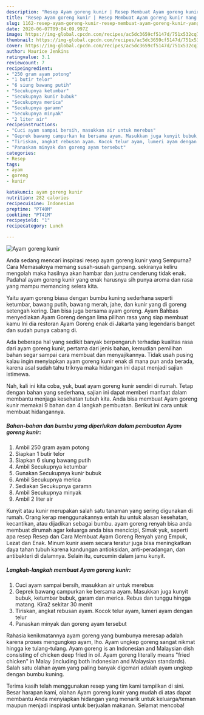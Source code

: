 ```yaml
---
description: "Resep Ayam goreng kunir | Resep Membuat Ayam goreng kunir Yang Bisa Manjain Lidah"
title: "Resep Ayam goreng kunir | Resep Membuat Ayam goreng kunir Yang Bisa Manjain Lidah"
slug: 1162-resep-ayam-goreng-kunir-resep-membuat-ayam-goreng-kunir-yang-bisa-manjain-lidah
date: 2020-06-07T09:04:09.997Z
image: https://img-global.cpcdn.com/recipes/ac5dc3659cf5147d/751x532cq70/ayam-goreng-kunir-foto-resep-utama.jpg
thumbnail: https://img-global.cpcdn.com/recipes/ac5dc3659cf5147d/751x532cq70/ayam-goreng-kunir-foto-resep-utama.jpg
cover: https://img-global.cpcdn.com/recipes/ac5dc3659cf5147d/751x532cq70/ayam-goreng-kunir-foto-resep-utama.jpg
author: Maurice Jenkins
ratingvalue: 3.1
reviewcount: 7
recipeingredient:
- "250 gram ayam potong"
- "1 butir telor"
- "6 siung bawang putih"
- "Secukupnya ketumbar"
- "Secukupnya kunir bubuk"
- "Secukupnya merica"
- "Secukupnya garamn"
- "Secukupnya minyak"
- "2 liter air"
recipeinstructions:
- "Cuci ayam sampai bersih, masukkan air untuk merebus"
- "Geprek bawang campurkan ke bersama ayam. Masukkan juga kunyit bubuk, ketumbar bubuk, garam dan merica. Rebus dan tunggu hingga matang. Kira2 sekitar 30 menit"
- "Tiriskan, angkat rebusan ayam. Kocok telur ayam, lumeri ayam dengan telur"
- "Panaskan minyak dan goreng ayam tersebut"
categories:
- Resep
tags:
- ayam
- goreng
- kunir

katakunci: ayam goreng kunir 
nutrition: 282 calories
recipecuisine: Indonesian
preptime: "PT40M"
cooktime: "PT41M"
recipeyield: "1"
recipecategory: Lunch

---
```



![Ayam goreng kunir](https://img-global.cpcdn.com/recipes/ac5dc3659cf5147d/751x532cq70/ayam-goreng-kunir-foto-resep-utama.jpg)

Anda sedang mencari inspirasi resep ayam goreng kunir yang Sempurna? Cara Memasaknya memang susah-susah gampang. sekiranya keliru mengolah maka hasilnya akan hambar dan justru cenderung tidak enak. Padahal ayam goreng kunir yang enak harusnya sih punya aroma dan rasa yang mampu memancing selera kita.

Yaitu ayam goreng biasa dengan bumbu kuning sederhana seperti ketumbar, bawang putih, bawang merah, jahe, dan kunir yang di goreng setengah kering. Dan bisa juga bersama ayam goreng. Ayam Bahbas menyediakan Ayam Goreng dengan lima pilihan rasa yang siap membuat kamu Ini dia restoran Ayam Goreng enak di Jakarta yang legendaris banget dan sudah punya cabang di.

Ada beberapa hal yang sedikit banyak berpengaruh terhadap kualitas rasa dari ayam goreng kunir, pertama dari jenis bahan, kemudian pemilihan bahan segar sampai cara membuat dan menyajikannya. Tidak usah pusing kalau ingin menyiapkan ayam goreng kunir enak di mana pun anda berada, karena asal sudah tahu triknya maka hidangan ini dapat menjadi sajian istimewa.


Nah, kali ini kita coba, yuk, buat ayam goreng kunir sendiri di rumah. Tetap dengan bahan yang sederhana, sajian ini dapat memberi manfaat dalam membantu menjaga kesehatan tubuh kita. Anda bisa membuat Ayam goreng kunir memakai 9 bahan dan 4 langkah pembuatan. Berikut ini cara untuk membuat hidangannya.

<!--inarticleads1-->

##### Bahan-bahan dan bumbu yang diperlukan dalam pembuatan Ayam goreng kunir:

1. Ambil 250 gram ayam potong
1. Siapkan 1 butir telor
1. Siapkan 6 siung bawang putih
1. Ambil Secukupnya ketumbar
1. Gunakan Secukupnya kunir bubuk
1. Ambil Secukupnya merica
1. Sediakan Secukupnya garamn
1. Ambil Secukupnya minyak
1. Ambil 2 liter air


Kunyit atau kunir merupakan salah satu tanaman yang sering digunakan di rumah. Orang kerap menggunakannya entah itu untuk alasan kesehatan, kecantikan, atau dijadikan sebagai bumbu. ayam goreng renyah bisa anda membuat dirumah agar keluarga anda bisa mencicipi, Simak yuk, seperti apa resep Resep dan Cara Membuat Ayam Goreng Renyah yang Empuk, Lezat dan Enak. Minum kunir asem secara teratur juga bisa meningkatkan daya tahan tubuh karena kandungan antioksidan, anti-peradangan, dan antibakteri di dalamnya. Selain itu, curcumin dalam jamu kunyit. 

<!--inarticleads2-->

##### Langkah-langkah membuat Ayam goreng kunir:

1. Cuci ayam sampai bersih, masukkan air untuk merebus
1. Geprek bawang campurkan ke bersama ayam. Masukkan juga kunyit bubuk, ketumbar bubuk, garam dan merica. Rebus dan tunggu hingga matang. Kira2 sekitar 30 menit
1. Tiriskan, angkat rebusan ayam. Kocok telur ayam, lumeri ayam dengan telur
1. Panaskan minyak dan goreng ayam tersebut


Rahasia kenikmatannya ayam goreng yang bumbunya meresap adalah karena proses mengungkep ayam, lho. Ayam ungkep goreng sangat nikmat hingga ke tulang-tulang. Ayam goreng is an Indonesian and Malaysian dish consisting of chicken deep fried in oil. Ayam goreng literally means &#34;fried chicken&#34; in Malay (including both Indonesian and Malaysian standards). Salah satu olahan ayam yang paling banyak digemari adalah ayam ungkep dengan bumbu kuning. 

Terima kasih telah menggunakan resep yang tim kami tampilkan di sini. Besar harapan kami, olahan Ayam goreng kunir yang mudah di atas dapat membantu Anda menyiapkan hidangan yang menarik untuk keluarga/teman maupun menjadi inspirasi untuk berjualan makanan. Selamat mencoba!
